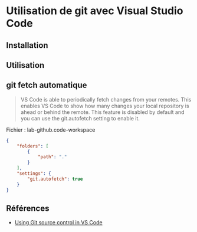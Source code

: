 # Utilisation de git avec Visual Studio Code

## Installation

## Utilisation 

## git fetch automatique

> VS Code is able to periodically fetch changes from your remotes. This enables VS Code to show how many changes your local repository is ahead or behind the remote. This feature is disabled by default and you can use the git.autofetch setting to enable it.

Fichier : lab-github.code-workspace

```json
{
    "folders": [
        {
            "path": "."
        }
    ],
    "settings": {
        "git.autofetch": true
    }
}


```

## Références 

- [Using Git source control in VS Code](https://code.visualstudio.com/docs/sourcecontrol/overview)